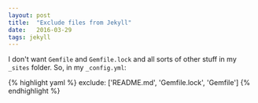 ```yaml
---
layout: post
title:  "Exclude files from Jekyll"
date:   2016-03-29
tags: jekyll
---
```

I don't want `Gemfile` and `Gemfile.lock` and all sorts of other stuff in my `_sites` folder.  So, in my `_config.yml`:

{% highlight yaml %}
exclude: ['README.md', 'Gemfile.lock', 'Gemfile']
{% endhighlight %}
